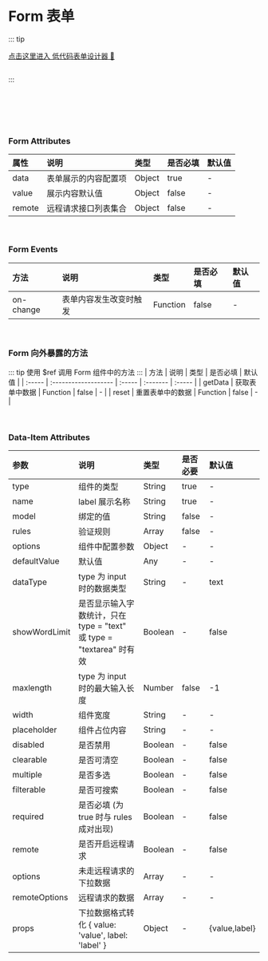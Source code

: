 # Form 表单

::: tip
<a href="https://hbowen.gitee.io/aw-form-making/" style="padding: 15px 0;display: block;">
点击这里进入 低代码表单设计器 🔨
</a>

:::

<script>
import formTemplate from './form-template.js';
export default {
  name: 'Form',
  data() {
    return {
      form:formTemplate.form,
      defaultValue: {}, // 默认值
    }
  },
  methods: {
    handleDataChange(field, value, data) {
      console.log(field, value, data)
    },
    handleSubmit0() {
      this.$refs.awForm0
        .getData()
        .then((data) => {
           console.log('表单提交数据:')
           console.log(data)
           this.$message({
            message: `表单提交数据 年龄:${data.age} >>  姓名:${data.name} >> 药品值:${data.drug_name}`,
            type: 'success'
          });
        })
        .catch((e) => {
          console.log('表单数据未填写完整')
          this.$message({
            message: '表单数据未填写完整',
            type: 'warning'
          });
        })
    },
    handleSubmit1() {
      this.$refs.awForm1
        .getData()
        .then((data) => {
           console.log('表单提交数据:')
           console.log(data)
           this.$message({
            message: `表单提交数据 输入框值:${data.input} >>  多选框值:${data.checkbox} `,
            type: 'success'
          });
        })
        .catch((e) => {
          console.log('表单数据未填写完整')
          this.$message({
            message: '表单数据未填写完整',
            type: 'warning'
          });
        })
    },
    reset(){
      this.$refs.awForm1.reset()
    }
  }
}
</script>
<br/>

<demo name="基础用法" info="基础的用法。" :code='form[0].template+form[0].script'>
<template v-slot:container>
<aw-form :data="form[0].columns" :value="defaultValue" :remote="form[0].remote" @on-change="handleDataChange" ref="awForm0">
    <template v-slot:blank> 这里是自定义的 </template>
    <template slot="footer">
      <el-button icon="el-icon-circle-close" :size="form[0].columns.config.size"  >取 消</el-button>
      <el-button 
      icon="el-icon-circle-check" type="primary" 
      :size="form[0].columns.config.size" 
      @click="handleSubmit0">确 认</el-button>
    </template>
</aw-form>
</template>
</demo>

<demo name="栅格布局" info="栅格布局以及表单默认值的用法。" :code='form[1].template+form[1].script'>
<template v-slot:container>
<aw-form :data="form[1].columns" :value="form[1].defaultValue" :remote="form[1].remote" @on-change="handleDataChange" ref="awForm1">
    <template v-slot:blank> 这里是自定义的 </template>
    <template slot="footer">
      <el-button icon="el-icon-circle-close" :size="form[1].columns.config.size"  @click="reset">重 置</el-button>
      <el-button 
      icon="el-icon-circle-check" type="primary" 
      :size="form[1].columns.config.size" 
      @click="handleSubmit1">确 认</el-button>
    </template>
</aw-form>
</template>
</demo>

<br/>
<br/>
<br/>

### Form Attributes

| 属性   | 说明                 | 类型   | 是否必填 | 默认值 |
| :----- | :------------------- | :----- | :------- | :----- |
| data   | 表单展示的内容配置项 | Object | true     | -      |
| value  | 展示内容默认值       | Object | false    | -      |
| remote | 远程请求接口列表集合 | Object | false    | -      |

<br/>

### Form Events

| 方法      | 说明                   | 类型     | 是否必填 | 默认值 |
| :-------- | :--------------------- | :------- | :------- | :----- |
| on-change | 表单内容发生改变时触发 | Function | false    | -      |

<br/>

### Form 向外暴露的方法

::: tip
使用 $ref 调用 Form 组件中的方法
:::
| 方法 | 说明 | 类型 | 是否必填 | 默认值 |
| :----- | :------------------- | :----- | :------- | :----- |
| getData | 获取表单中数据 | Function | false | - |
| reset | 重置表单中的数据 | Function | false | - |

<br/>

### Data-Item Attributes

| 参数          | 说明                                                                 | 类型    | 是否必要 | 默认值        |
| :------------ | :------------------------------------------------------------------- | :------ | :------- | :------------ |
| type          | 组件的类型                                                           | String  | true     | -             |
| name          | label 展示名称                                                       | String  | true     | -             |
| model         | 绑定的值                                                             | String  | false    | -             |
| rules         | 验证规则                                                             | Array   | false    | -             |
| options       | 组件中配置参数                                                       | Object  | -        | -             |
| defaultValue  | 默认值                                                               | Any     | -        | -             |
| dataType      | type 为 input 时的数据类型                                           | String  | -        | text          |
| showWordLimit | 是否显示输入字数统计，只在 type = "text" 或 type = "textarea" 时有效 | Boolean | -        | false         |
| maxlength     | type 为 input 时的最大输入长度                                       | Number  | false    | -1            |
| width         | 组件宽度                                                             | String  | -        | -             |
| placeholder   | 组件占位内容                                                         | String  | -        | -             |
| disabled      | 是否禁用                                                             | Boolean | -        | false         |
| clearable     | 是否可清空                                                           | Boolean | -        | false         |
| multiple      | 是否多选                                                             | Boolean | -        | false         |
| filterable    | 是否可搜索                                                           | Boolean | -        | false         |
| required      | 是否必填 (为 true 时与 rules 成对出现)                               | Boolean | -        | false         |
| remote        | 是否开启远程请求                                                     | Boolean | -        | false         |
| options       | 未走远程请求的下拉数据                                               | Array   | -        | -             |
| remoteOptions | 远程请求的数据                                                       | Array   | -        | -             |
| props         | 下拉数据格式转化 { value: 'value', label: 'label' }                  | Object  | -        | {value,label} |
